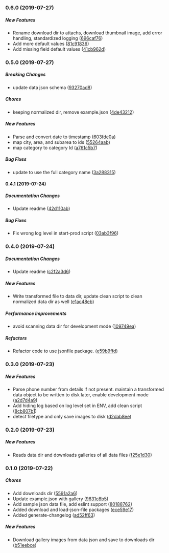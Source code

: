 ### 0.6.0 (2019-07-27)

##### New Features

*  Rename download dir to attachs, download thumbnail image, add error handling, standardized logging ([696caf76](https://github.com/wchen02/normalizer/commit/696caf76baea76a9fc43b091e9c0dd642482fdeb))
*  Add more default values ([81c91836](https://github.com/wchen02/normalizer/commit/81c91836af2812a57dc5245d93361b0e2c08965f))
*  Add missing field default values ([41cb962d](https://github.com/wchen02/normalizer/commit/41cb962d8a8cb3beb4c5e383f9c1c67d3eed77a7))

### 0.5.0 (2019-07-27)

##### Breaking Changes

*  update data json schema ([93270ad8](https://github.com/wchen02/normalizer/commit/93270ad828f0fd1d0821f70440e7d4c223c748bb))

##### Chores

*  keeping normalized dir, remove example.json ([4de43212](https://github.com/wchen02/normalizer/commit/4de43212d91989b52a869f649d71a73139d5171c))

##### New Features

*  Parse and convert date to timestamp ([603fde0a](https://github.com/wchen02/normalizer/commit/603fde0a710b6637f31ef1eb9e95f91b91180822))
*  map city, area, and subarea to ids ([55264aab](https://github.com/wchen02/normalizer/commit/55264aabe4fa024849a95c934a2b26a2e7a861fb))
*  map category to category Id ([a761c5b7](https://github.com/wchen02/normalizer/commit/a761c5b795bca5fe30fd00062ebc9dc89296adee))

##### Bug Fixes

*  update to use the full category name ([3a288315](https://github.com/wchen02/normalizer/commit/3a2883150d5c34a36c0d5fc1408e28eba93b5525))

#### 0.4.1 (2019-07-24)

##### Documentation Changes

*  Update readme ([42d110ab](https://github.com/wchen02/normalizer/commit/42d110abfbccc223744d3c7b638f29b10141aa95))

##### Bug Fixes

*  Fix wrong log level in start-prod script ([03ab3f96](https://github.com/wchen02/normalizer/commit/03ab3f96131a85169a1b243d2b8afeaf2bd45cf1))

### 0.4.0 (2019-07-24)

##### Documentation Changes

*  Update readme ([c2f2a3d6](https://github.com/wchen02/normalizer/commit/c2f2a3d6ec1960a459490b1cac181b2e163a4b5f))

##### New Features

*  Write transformed file to data dir, update clean script to clean normalized data dir as well ([e1ac48eb](https://github.com/wchen02/normalizer/commit/e1ac48eb264ac85941f16dfc6dabd420c382fd81))

##### Performance Improvements

*  avoid scanning data dir for development mode ([109749ea](https://github.com/wchen02/normalizer/commit/109749eaeacca188b6e45919ebaca6c4fe5bdc63))

##### Refactors

*  Refactor code to use jsonfile package. ([e59b9ffd](https://github.com/wchen02/normalizer/commit/e59b9ffde62da89f870a0313fd9fdc171791c7c6))

### 0.3.0 (2019-07-23)

##### New Features

*  Parse phone number from details if not present. maintain a transformed data object to be written to disk later, enable development mode ([a2d7d4a9](https://github.com/wchen02/normalizer/commit/a2d7d4a9cd7064120c4f81f201da2b82487ae153))
*  Add hiding log based on log level set in ENV, add clean script ([8cb807b1](https://github.com/wchen02/normalizer/commit/8cb807b18fdd6240a313ba696fa21b00a05aff52))
*  detect filetype and only save images to disk ([d2dab8ee](https://github.com/wchen02/normalizer/commit/d2dab8ee9f7385f83425cef08a100c956abc3b13))

### 0.2.0 (2019-07-23)

##### New Features

*  Reads data dir and downloads galleries of all data files ([f25e1d30](https://github.com/wchen02/normalizer/commit/f25e1d3092c528b5ef15486a7037a8d668884690))

### 0.1.0 (2019-07-22)

##### Chores

*  Add downloads dir ([5591a2a6](https://github.com/wchen02/normalizer/commit/5591a2a67a8e72cc4c1a34b704d7fe5745796e8b))
*  Update example.json with gallery ([9631c8b5](https://github.com/wchen02/normalizer/commit/9631c8b5575de73d00d27e34fa32d40544a62f71))
*  Add sample json data file, add eslint support ([80188762](https://github.com/wchen02/normalizer/commit/80188762deeeb9c8174c8079b9d1bdd6f6453330))
*  Added download and load-json-file packages ([ece59e17](https://github.com/wchen02/normalizer/commit/ece59e17708ac8d537b805c15f4b989480a469e1))
*  Added generate-changelog ([ad52ff63](https://github.com/wchen02/normalizer/commit/ad52ff6314a2122fb891371a67d10e7be12c049a))

##### New Features

*  Download gallery images from data json and save to downloads dir ([b51eebce](https://github.com/wchen02/normalizer/commit/b51eebce857a88713c9826ff64cf6610690cdb81))

